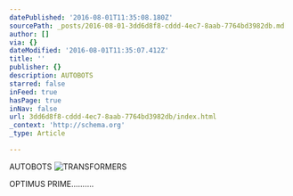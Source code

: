 ```yaml
---
datePublished: '2016-08-01T11:35:08.180Z'
sourcePath: _posts/2016-08-01-3dd6d8f8-cddd-4ec7-8aab-7764bd3982db.md
author: []
via: {}
dateModified: '2016-08-01T11:35:07.412Z'
title: ''
publisher: {}
description: AUTOBOTS
starred: false
inFeed: true
hasPage: true
inNav: false
url: 3dd6d8f8-cddd-4ec7-8aab-7764bd3982db/index.html
_context: 'http://schema.org'
_type: Article

---
```

AUTOBOTS
![TRANSFORMERS](https://the-grid-user-content.s3-us-west-2.amazonaws.com/90f38acf-b2d2-4066-a0c4-dc4d9c0c5b1e.jpg)

OPTIMUS PRIME..........